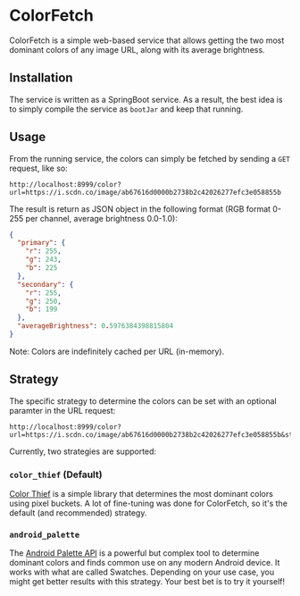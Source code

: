 # ColorFetch
ColorFetch is a simple web-based service that allows getting the two most dominant colors of any image URL, along with its average brightness.

## Installation
The service is written as a SpringBoot service. As a result, the best idea is to simply compile the service as `bootJar` and keep that running.

## Usage
From the running service, the colors can simply be fetched by sending a `GET` request, like so:

```
http://localhost:8999/color?url=https://i.scdn.co/image/ab67616d0000b2738b2c42026277efc3e058855b
```

The result is return as JSON object in the following format (RGB format 0-255 per channel, average brightness 0.0-1.0):

```json
{
  "primary": {
    "r": 255,
    "g": 243,
    "b": 225
  },
  "secondary": {
    "r": 255,
    "g": 250,
    "b": 199
  },
  "averageBrightness": 0.5976384398815804
}
```
Note: Colors are indefinitely cached per URL (in-memory).

## Strategy

The specific strategy to determine the colors can be set with an optional paramter in the URL request:

```
http://localhost:8999/color?url=https://i.scdn.co/image/ab67616d0000b2738b2c42026277efc3e058855b&strategy=color_thief
```

Currently, two strategies are supported:

### `color_thief` (Default)
[Color Thief](https://lokeshdhakar.com/projects/color-thief) is a simple library that determines the most dominant colors using pixel buckets. A lot of fine-tuning was done for ColorFetch, so it's the default (and recommended) strategy.

### `android_palette`
The [Android Palette API](https://developer.android.com/develop/ui/views/graphics/palette-colors) is a powerful but complex tool to determine dominant colors and finds common use on any modern Android device. It works with what are called Swatches. Depending on your use case, you might get better results with this strategy. Your best bet is to try it yourself!
